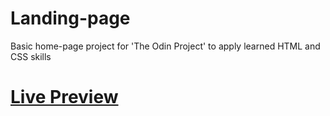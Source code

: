 # Landing-page
Basic home-page project for 'The Odin Project' to apply learned HTML and CSS skills

# [Live Preview](https://JamesParsonsGit.github.io/odin-landing-page/)

